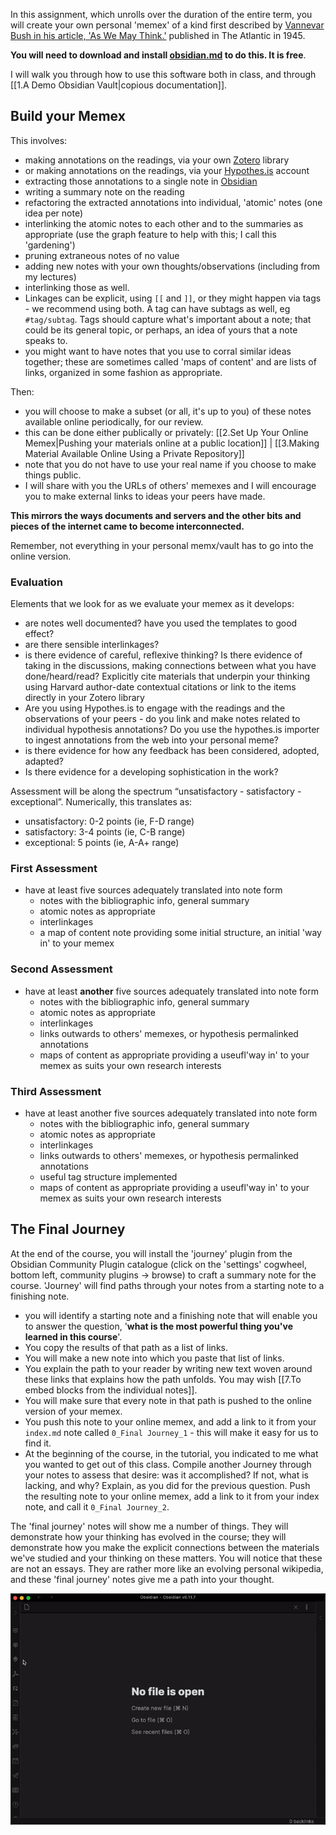 In this assignment, which unrolls over the duration of the entire term, you will create your own personal 'memex' of a kind first described by [Vannevar Bush in his article, 'As We May Think.'](https://www.theatlantic.com/magazine/archive/1945/07/as-we-may-think/303881/) published in The Atlantic in 1945.

**You will need to download and install [obsidian.md](https://obsidian.md) to do this. It is free**.

I will walk you through how to use this software both in class, and through [[1.A Demo Obsidian Vault|copious documentation]].

## Build your Memex

This involves:

- making annotations on the readings, via your own [Zotero](https://zotero.org) library
- or making annotations on the readings, via your [Hypothes.is](https://hypothes.is) account
- extracting those annotations to a single note in [Obsidian](https://obsidian.md)
- writing a summary note on the reading
- refactoring the extracted annotations into individual, 'atomic' notes (one idea per note)
- interlinking the atomic notes to each other and to the summaries as appropriate (use the graph feature to help with this; I call this 'gardening')
- pruning extraneous notes of no value
- adding new notes with your own thoughts/observations (including from my lectures)
- interlinking those as well.
- Linkages can be explicit, using `[[` and `]]`, or they might happen via tags - we recommend using both. A tag can have subtags as well, eg `#tag/subtag`. Tags should capture what's important about a note; that could be its general topic, or perhaps, an idea of yours that a note speaks to.
- you might want to have notes that you use to corral similar ideas together; these are sometimes called 'maps of content' and are lists of links, organized in some fashion as appropriate. 

Then:

+ you will choose to make a subset (or all, it's up to you) of these notes available online periodically, for our review.
+ this can be done either publically or privately: [[2.Set Up Your Online Memex|Pushing your materials online at a public location]] | [[3.Making Material Available Online Using a Private Repository]]
+ note that you do not have to use your real name if you choose to make things public.
+ I will share with you the URLs of others' memexes and I will encourage you to make external links to ideas your peers have made.

**This mirrors the ways documents and servers and the other bits and pieces of the internet came to become interconnected.**

Remember, not everything in your personal memx/vault has to go into the online version.

### Evaluation

Elements that we look for as we evaluate your memex as it develops:

- are notes well documented? have you used the templates to good effect?
- are there sensible interlinkages? 
- is there evidence of careful, reflexive thinking? Is there evidence of taking in the discussions, making connections between what you have done/heard/read? Explicitly cite materials that underpin your thinking using Harvard author-date contextual citations or link to the items directly in your Zotero library
- Are you using Hypothes.is to engage with the readings and the observations of your peers - do you link and make notes related to individual hypothesis annotations? Do you use the hypothes.is importer to ingest annotations from the web into your personal meme?
- is there evidence for how any feedback has been considered, adopted, adapted?
- Is there evidence for a developing sophistication in the work?

Assessment will be along the spectrum “unsatisfactory - satisfactory - exceptional”. Numerically, this translates as:

-   unsatisfactory: 0-2 points (ie, F-D range)
-   satisfactory: 3-4 points (ie, C-B range)
-   exceptional: 5 points (ie, A-A+ range)

### First Assessment

- have at least five sources adequately translated into note form
	- notes with the bibliographic info, general summary
	- atomic notes as appropriate
	- interlinkages
	- a map of content note providing some initial structure, an initial 'way in' to your memex

### Second Assessment
- have at least **another** five sources adequately translated into note form
	- notes with the bibliographic info, general summary
	- atomic notes as appropriate
	- interlinkages
	- links outwards to others' memexes, or hypothesis permalinked annotations
	- maps of content as appropriate providing a useufl'way in' to your memex as suits your own research interests

### Third Assessment
- have at least another five sources adequately translated into note form
	- notes with the bibliographic info, general summary
	- atomic notes as appropriate
	- interlinkages
	- links outwards to others' memexes, or hypothesis permalinked annotations
	- useful tag structure implemented
	- maps of content as appropriate providing a useufl'way in' to your memex as suits your own research interests

## The Final Journey

At the end of the course, you will install the 'journey' plugin from the Obsidian Community Plugin catalogue (click on the 'settings' cogwheel, bottom left, community plugins -> browse) to craft a summary note for the course. 'Journey' will find paths through your notes from a starting note to a finishing note.  

- you will identify a starting note and a finishing note that will enable you to answer the question, '**what is the most powerful thing you've learned in this course**'. 
- You copy the results of that path as a list of links. 
- You will make a new note into which you paste that list of links.
- You explain the path to your reader by writing new text woven around these links that explains how the path unfolds. You may wish [[7.To embed blocks from the individual notes]].
- You will make sure that every note in that path is pushed to the online version of your memex. 
- You push this note to your online memex, and add a link to it from your `index.md` note called `0_Final Journey_1` - this will make it easy for us to find it.
- At the beginning of the course, in the tutorial, you indicated to me what you wanted to get out of this class. Compile another Journey through your notes to assess that desire: was it accomplished? If not, what is lacking, and why? Explain, as you did for the previous question. Push the resulting note to your online memex, add a link to it from your index note, and call it `0_Final Journey_2`.

The 'final journey' notes will show me a number of things. They will demonstrate how your thinking has evolved in the course; they will demonstrate how you make the explicit connections between the materials we've studied and your thinking on these matters. You will notice that these are not an essays. They are rather more like an evolving personal wikipedia, and these 'final journey' notes give me a path into your thought.


<img src="https://raw.githubusercontent.com/akaalias/obsidian-journey-plugin/master/journey-demo.gif"></img>
